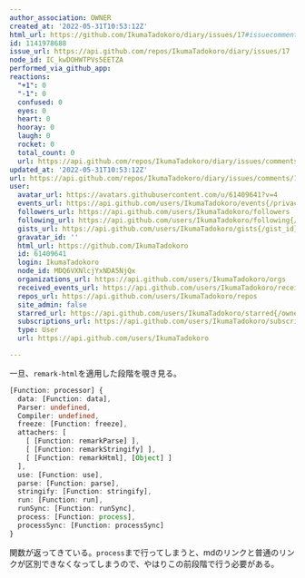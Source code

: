 ```yaml
---
author_association: OWNER
created_at: '2022-05-31T10:53:12Z'
html_url: https://github.com/IkumaTadokoro/diary/issues/17#issuecomment-1141978688
id: 1141978688
issue_url: https://api.github.com/repos/IkumaTadokoro/diary/issues/17
node_id: IC_kwDOHWTPVs5EETZA
performed_via_github_app: 
reactions:
  "+1": 0
  "-1": 0
  confused: 0
  eyes: 0
  heart: 0
  hooray: 0
  laugh: 0
  rocket: 0
  total_count: 0
  url: https://api.github.com/repos/IkumaTadokoro/diary/issues/comments/1141978688/reactions
updated_at: '2022-05-31T10:53:12Z'
url: https://api.github.com/repos/IkumaTadokoro/diary/issues/comments/1141978688
user:
  avatar_url: https://avatars.githubusercontent.com/u/61409641?v=4
  events_url: https://api.github.com/users/IkumaTadokoro/events{/privacy}
  followers_url: https://api.github.com/users/IkumaTadokoro/followers
  following_url: https://api.github.com/users/IkumaTadokoro/following{/other_user}
  gists_url: https://api.github.com/users/IkumaTadokoro/gists{/gist_id}
  gravatar_id: ''
  html_url: https://github.com/IkumaTadokoro
  id: 61409641
  login: IkumaTadokoro
  node_id: MDQ6VXNlcjYxNDA5NjQx
  organizations_url: https://api.github.com/users/IkumaTadokoro/orgs
  received_events_url: https://api.github.com/users/IkumaTadokoro/received_events
  repos_url: https://api.github.com/users/IkumaTadokoro/repos
  site_admin: false
  starred_url: https://api.github.com/users/IkumaTadokoro/starred{/owner}{/repo}
  subscriptions_url: https://api.github.com/users/IkumaTadokoro/subscriptions
  type: User
  url: https://api.github.com/users/IkumaTadokoro

---
```

一旦、`remark-html`を適用した段階を覗き見る。 

```typescript
[Function: processor] {
  data: [Function: data],
  Parser: undefined,
  Compiler: undefined,
  freeze: [Function: freeze],
  attachers: [
    [ [Function: remarkParse] ],
    [ [Function: remarkStringify] ],
    [ [Function: remarkHtml], [Object] ]
  ],
  use: [Function: use],
  parse: [Function: parse],
  stringify: [Function: stringify],
  run: [Function: run],
  runSync: [Function: runSync],
  process: [Function: process],
  processSync: [Function: processSync]
}
```

関数が返ってきている。`process`まで行ってしまうと、mdのリンクと普通のリンクが区別できなくなってしまうので、やはりこの前段階で行う必要がある。